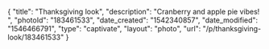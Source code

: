 {
    "title": "Thanksgiving look",
    "description": "Cranberry and apple pie vibes! ",
    "photoId": "183461533",
    "date_created": "1542340857",
    "date_modified": "1546466791",
    "type": "captivate",
    "layout": "photo",
    "url": "\/p\/thanksgiving-look\/183461533"
}